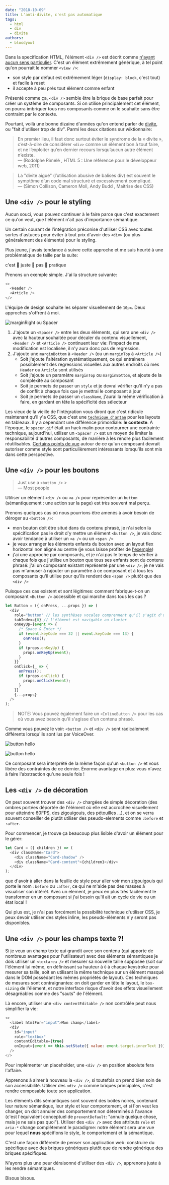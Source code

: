 ```yaml
---
date: "2018-10-09"
title: L'anti-divite, c'est pas automatique 
tags:
  - html
  - div
  - divite
authors:
  - bloodyowl
---
```


Dans la specification HTML, l'élément `<div />` est décrit comme
[n'ayant aucun sens particulier](https://html.spec.whatwg.org/multipage/grouping-content.html#the-div-element).
C'est un élément extrêmement générique, à tel point qu'on pourrait le nommer
`<view />`:

- son style par défaut est extrêmement léger (`display: block`, c'est tout) et
  facile à reset
- il accepte à peu près tout élément comme enfant

Présenté comme ça, `<div />` semble être la brique de base parfait pour créer un
système de composants. Si on utilise principalement cet élément, on pourra
imbriquer tous nos composants comme on le souhaite sans être contraint par le
contexte.

Pourtant, voilà une bonne dizaine d'années qu'on entend parler de
[divite](https://fr.wiktionary.org/wiki/divite), ou "fait d'utiliser trop de
div". Parmi les deux citations sur wiktionnaire:

> En premier lieu, il faut donc surtout éviter le syndrome de la « divite »,
> c’est-à-dire de considérer `<div>` comme un élément bon à tout faire, et ne
> l’exploiter qu’en dernier recours lorsqu’aucun autre élément n’existe. <br />
> — (Rodolphe Rimelé , HTML 5 : Une référence pour le développeur web, 2011)

> La "divite aiguë" (l’utilisation abusive de balises div) est souvent le
> symptôme d’un code mal structuré et excessivement compliqué. <br /> — (Simon
> Collison, Cameron Moll, Andy Budd , Maitrise des CSS)

## Une `<div />` pour le styling

Aucun souci, vous pouvez continuer à le faire parce que c'est exactement ce
qu'on veut, que l'élément n'ait pas d'importance sémantique.

Un certain courant de l'intégration préconise d'utiliser CSS avec toutes sortes
d'astuces pour éviter à tout prix d'avoir des `<div>` (ou plus généralement des
éléments) pour le styling.

Plus jeune, j'avais tendance à suivre cette approche et me suis heurté à une
problématique de taille par la suite:

c'est 👏 juste 👏 pas 👏 pratique

Prenons un exemple simple. J'ai la structure suivante:

```javascript
<>
  <Header />
  <Article />
</>
```

L'équipe de design souhaite les séparer visuellement de `10px`. Deux approches
s'offrent à moi.

![marginRight ou Spacer](./component-style.svg)

1.  J'ajoute un `<Spacer />` entre les deux éléments, qui sera une `<div />`
    avec la hauteur souhaitée pour décaler du contenu visuellement, `<Header />`
    et `<Article />` continuent leur vie: l'impact de ma modification est
    localisée, il n'y aura donc pas de regression.
2.  J'ajoute une `marginBottom` à `<Header />` (ou un `marginTop` à
    `<Article />`)
    - Soit j'ajoute l'altération systématiquement, ce qui entrainera
      possiblement des regressions visuelles aux autres endroits où mes `Header`
      ou `Article` sont utilisés
    - Soit j'ajoute un paramètre `marginTop` ou `marginBottom`, et ajoute de la
      complexité au composant
    - Soit je permets de passer un `style` et je devrai vérifier qu'il n'y a pas
      de conflit à chaque fois que je mettrai le composant à jour
    - Soit je permets de passer un `className`, j'aurai la même vérification à
      faire, en gardant en tête la spécificité des sélecteur

Les vieux de la vieille de l'intégration vous diront que c'est ridicule
maintenant qu'il y'a CSS, que c'est une
[`technique d'antan`](https://en.wikipedia.org/wiki/Spacer_GIF) pour les layouts
en tableaux. Il y a cependant une différence primordiale: **le contexte**. À
l'époque, le `spacer.gif` était un hack malin pour contourner une contrainte
technique, aujourd'hui, utiliser un `<Spacer />` est un moyen de limiter la
responsabilité d'autres composants, de manière à les rendre plus facilement
réutilisables.
[Certains points de vue](https://twitter.com/sophiebits/status/759898608913174528)
autour de ce qu'un composant devrait autoriser comme style sont particulièrement
intéressants lorsqu'ils sont mis dans cette perspective.

## Une `<div />` pour les boutons

> Just use a `<button />` > <br /> — Most people

Utiliser un élément `<div />` ou `<a />` pour représenter un `button`
(sémantiquement : une action sur la page) est très souvent mal perçu.

Prenons quelques cas où nous pourrions être amenés à avoir besoin de déroger au
`<button />`:

- mon bouton doit être situé dans du contenu phrasé, je n'ai selon la
  spécification pas le droit d'y mettre un élément `<button />`, je vais donc
  avoir tendance à utiliser un `<a />` ou un `<span />`
- je veux arranger les éléments enfants du bouton avec un layout flex horizontal
  non aligné au centre (je vous laisse profiter de
  [l'exemple](https://jsfiddle.net/bloodyowl/Lfcut68p/10/))
- j'ai une approche par composants, et je n'ai pas le temps de vérifier à chaque
  fois que j'utilise un bouton que tous ses enfants sont du contenu phrasé: j'ai
  un composant existant représenté par une `<div />`, je ne vais pas m'amuser à
  rajouter un paramètre à ce composant et à tous les composants qu'il utilise
  pour qu'ils rendent des `<span />` plutôt que des `<div />`

Puisque ces cas existent et sont légitimes: comment fabrique-t-on un composant
`<Button />` accessible et qui marche dans tous les cas ?

```javascript
let Button = ({ onPress, ...props }) => (
  <div
    role="button" // les synthèses vocales comprennent qu'il s'agit d'un bouton
    tabIndex={0} // l'élément est navigable au clavier
    onKeyUp={event => {
      /* Space & Enter */
      if (event.keyCode === 32 || event.keyCode === 13) {
        onPress();
      }
      if (props.onKeyUp) {
        props.onKeyUp(event);
      }
    }}
    onClick={_ => {
      onPress();
      if (props.onClick) {
        props.onClick(event);
      }
    }}
    {...props}
  />
);
```

> NOTE: Vous pouvez également faire un `<InlineButton />` pour les cas où vous
> avez besoin qu'il s'agisse d'un contenu phrasé.

Comme vous pouvez le voir: `<button />` et `<div />` sont radicalement
différents lorsqu'ils sont lus par VoiceOver.

![button hello](./button.png)

![button hello](./div.png)

Ce composant sera interprété de la même façon qu'un `<button />` et vous libère
des contraintes de ce dernier. Énorme avantage en plus: vous n'avez à faire
l'abstraction qu'une seule fois !

## Les `<div />` de décoration

On peut souvent trouver des `<div />` chargées de simple décoration (des ombres
portées déportée de l'élément où elle est accrochée visuellement pour atteindre
60FPS, des zigouigouis, des pétouilles …), et on se verra souvent conseiller de
plutôt utiliser des pseudo-elements comme `:before` et `:after`.

Pour commencer, je trouve ça beaucoup plus lisible d'avoir un élément pour le
gérer:

```javascript
let Card = ({ children }) => (
  <div className="Card">
    <div className="Card-shadow" />
    <div className="Card-content">{children}</div>
  </div>
);
```

que d'avoir à aller dans la feuille de style pour aller voir mon zigouigouis qui
porte le nom `:before` ou `:after`, ce qui ne m'aide pas des masses à visualiser
son intérêt. Avec un element, je peux en plus très facilement le transformer en
un composant si j'ai besoin qu'il ait un cycle de vie ou un état local !

Qui plus est, je n'ai pas forcément la possibilité technique d'utiliser CSS, je
peux devoir utiliser des styles inline, les pseudo-éléments n'y seront pas
disponibles.

## Une `<div />` pour les champs texte ?!

Si je veux un champ texte qui grandit avec son contenu (qui apporte de nombreux
avantages pour l'utilisateur) avec des éléments sémantiques je dois utiliser un
`<textarea />` et mesurer sa nouvelle taille supposée (soit sur l'élément lui
même, en définissant sa hauteur à `0` à chaque keystroke pour mesurer sa taille,
soit en utilisant la même technique sur un élément masqué dans le DOM possédant
les mêmes propriétés de layout). Ces techniques de mesures sont contraignantes:
on doit garder en tête le layout, le `box-sizing` de l'élément, et notre
interface risque d'avoir des effets visuellement désagréables comme des "sauts"
de l'élément.

Là encore, utiliser une `<div contentEditable />` non contrôlée peut nous
simplifier la vie:

```javascript
<>
  <label htmlFor="input">Mon champ</label>
  <div
    id="input"
    role="textbox"
    contentEditable={true}
    onInput={event => this.setState({ value: event.target.innerText })}
  />
</>
```

Pour implémenter un placeholder, une `<div />` en position absolute fera
l'affaire.

Apprenons à aimer à nouveau la `<div />`, si toutefois on prend bien soin de son
accessibilité. Utiliser des `<div />` comme briques principales, c'est rendre
composable toute son application.

Les éléments dits sémantiques sont souvent des boites noires, contenant leur
nature sémantique, leur style et leur comportement, et si l'on veut les changer,
on doit annuler des comportement non déterminés à l'avance (c'est l'équivalent
conceptuel de `preventDefault`: "annule quelque chose, mais je ne sais pas
quoi"). Utiliser des `<div />` avec des attributs `role` et `aria-*` change
complètement le paradigme: notre élément sera une vue pour lequel **nous**
spécifions le style, le comportement et la sémantique.

C'est une façon différente de penser son application web: construire du
spécifique avec des briques génériques plutôt que de rendre générique des
briques spécifiques.

N'ayons plus une peur déraisonné d'utiliser des `<div />`, apprenons juste à les
rendre sémantiques.

Bisous bisous.

